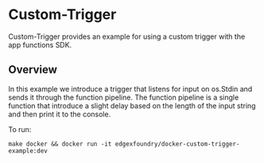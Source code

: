# Custom-Trigger

Custom-Trigger provides an example for using a custom trigger with the app functions SDK.

## Overview

In this example we introduce a trigger that listens for input on os.Stdin and sends it through the function pipeline.  The function pipeline is a single function that introduce a slight delay based on the length of the input string and then print it to the console.

To run:

`make docker && docker run -it edgexfoundry/docker-custom-trigger-example:dev`